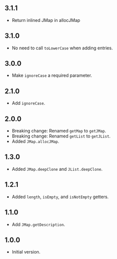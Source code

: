 ## 3.1.1

- Return inlined JMap in allocJMap

## 3.1.0

- No need to call `toLowerCase` when adding entries.

## 3.0.0

- Make `ignoreCase` a required parameter.

## 2.1.0

- Add `ignoreCase`.

## 2.0.0

- Breaking change: Renamed `getMap` to `getJMap`.
- Breaking change: Renamed `getList` to `getJList`.
- Added `JMap.allocJMap`.

## 1.3.0

- Added `JMap.deepClone` and `JList.deepClone`.

## 1.2.1

- Added `length`, `isEmpty`, and `isNotEmpty` getters.

## 1.1.0

- Add `JMap.getDescription`.

## 1.0.0

- Initial version.
